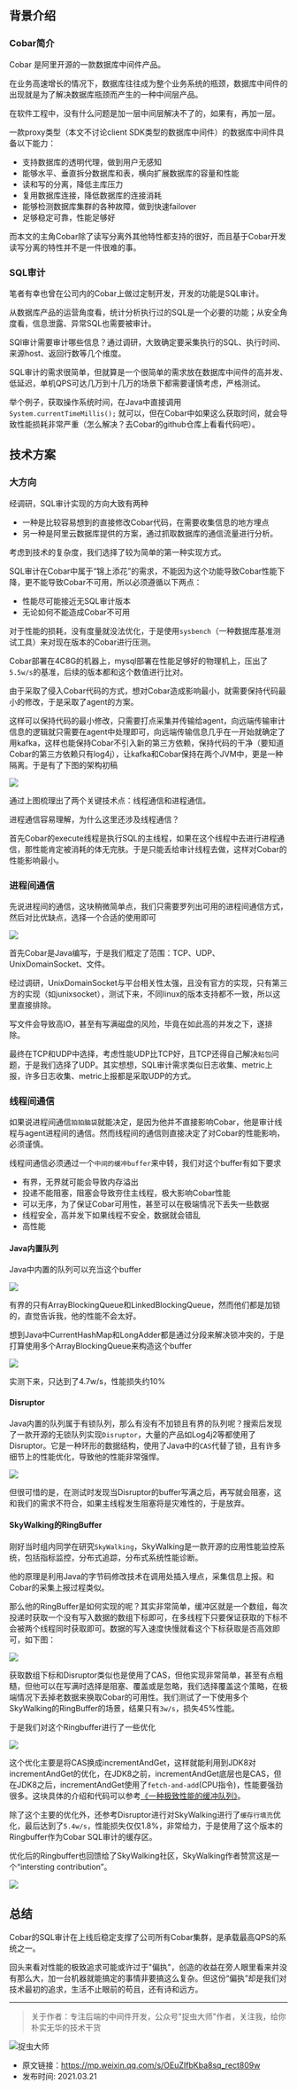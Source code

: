## 背景介绍

### Cobar简介

Cobar 是阿里开源的一款数据库中间件产品。

在业务高速增长的情况下，数据库往往成为整个业务系统的瓶颈，数据库中间件的出现就是为了解决数据库瓶颈而产生的一种中间层产品。

在软件工程中，没有什么问题是加一层中间层解决不了的，如果有，再加一层。

一款proxy类型（本文不讨论client SDK类型的数据库中间件）的数据库中间件具备以下能力：

- 支持数据库的透明代理，做到用户无感知
- 能够水平、垂直拆分数据库和表，横向扩展数据库的容量和性能
- 读和写的分离，降低主库压力
- 复用数据库连接，降低数据库的连接消耗
- 能够检测数据库集群的各种故障，做到快速failover
- 足够稳定可靠，性能足够好

而本文的主角Cobar除了读写分离外其他特性都支持的很好，而且基于Cobar开发读写分离的特性并不是一件很难的事。

### SQL审计

笔者有幸也曾在公司内的Cobar上做过定制开发，开发的功能是SQL审计。

从数据库产品的运营角度看，统计分析执行过的SQL是一个必要的功能；从安全角度看，信息泄露、异常SQL也需要被审计。

SQl审计需要审计哪些信息？通过调研，大致确定要采集执行的SQL、执行时间、来源host、返回行数等几个维度。

SQL审计的需求很简单，但就算是一个很简单的需求放在数据库中间件的高并发、低延迟，单机QPS可达几万到十几万的场景下都需要谨慎考虑，严格测试。

举个例子，获取操作系统时间，在Java中直接调用 `System.currentTimeMillis();` 就可以，但在Cobar中如果这么获取时间，就会导致性能损耗非常严重（怎么解决？去Cobar的github仓库上看看代码吧）。

## 技术方案

### 大方向

经调研，SQL审计实现的方向大致有两种

- 一种是比较容易想到的直接修改Cobar代码，在需要收集信息的地方埋点
- 另一种是阿里云数据库提供的方案，通过抓取数据库的通信流量进行分析。

考虑到技术的复杂度，我们选择了较为简单的第一种实现方式。

SQL审计在Cobar中属于“锦上添花”的需求，不能因为这个功能导致Cobar性能下降，更不能导致Cobar不可用，所以必须遵循以下两点：

- 性能尽可能接近无SQL审计版本
- 无论如何不能造成Cobar不可用

对于性能的损耗，没有度量就没法优化，于是使用`sysbench`（一种数据库基准测试工具）来对现在版本的Cobar进行压测。

Cobar部署在4C8G的机器上，mysql部署在性能足够好的物理机上，压出了`5.5w/s`的基准，后续的版本都和这个数值进行比对。

由于采取了侵入Cobar代码的方式，想对Cobar造成影响最小，就需要保持代码最小的修改，于是采取了agent的方案。

这样可以保持代码的最小修改，只需要打点采集并传输给agent，向远端传输审计信息的逻辑就只需要在agent中处理即可，向远端传输信息几乎在一开始就确定了用kafka，这样也能保持Cobar不引入新的第三方依赖，保持代码的干净（要知道Cobar的第三方依赖只有log4j），让kafka和Cobar保持在两个JVM中，更是一种隔离。于是有了下图的架构初稿

![](img1.jpg)

通过上图梳理出了两个关键技术点：线程通信和进程通信。

进程通信容易理解，为什么这里还涉及线程通信？

首先Cobar的execute线程是执行SQL的主线程，如果在这个线程中去进行进程通信，那性能肯定被消耗的体无完肤。于是只能丢给审计线程去做，这样对Cobar的性能影响最小。

### 进程间通信

先说进程间的通信，这块稍微简单点，我们只需要罗列出可用的进程间通信方式，然后对比优缺点，选择一个合适的使用即可

![](img2.jpg)

首先Cobar是Java编写，于是我们框定了范围：TCP、UDP、UnixDomainSocket、文件。

经过调研，UnixDomainSocket与平台相关性太强，且没有官方的实现，只有第三方的实现（如junixsocket），测试下来，不同linux的版本支持都不一致，所以这里直接排除。

写文件会导致高IO，甚至有写满磁盘的风险，毕竟在如此高的并发之下，遂排除。

最终在TCP和UDP中选择，考虑性能UDP比TCP好，且TCP还得自己解决`粘包`问题，于是我们选择了UDP。其实想想，SQL审计需求类似日志收集、metric上报，许多日志收集、metric上报都是采取UDP的方式。

### 线程间通信

如果说进程间通信`拍拍脑袋`就能决定，是因为他并不直接影响Cobar，他是审计线程与agent进程间的通信。然而线程间的通信则直接决定了对Cobar的性能影响，必须谨慎。

线程间通信必须通过一个`中间的缓冲buffer`来中转，我们对这个buffer有如下要求

- 有界，无界就可能会导致内存溢出
- 投递不能阻塞，阻塞会导致夯住主线程，极大影响Cobar性能
- 可以无序，为了保证Cobar可用性，甚至可以在极端情况下丢失一些数据
- 线程安全，高并发下如果线程不安全，数据就会错乱
- 高性能

#### Java内置队列

Java中内置的队列可以充当这个buffer

![](img3.jpg)

有界的只有ArrayBlockingQueue和LinkedBlockingQueue，然而他们都是加锁的，直觉告诉我，他的性能不会太好。

想到Java中CurrentHashMap和LongAdder都是通过分段来解决锁冲突的，于是打算使用多个ArrayBlockingQueue来构造这个buffer

![](img4.jpg)

实测下来，只达到了4.7w/s，性能损失约10%

#### Disruptor

Java内置的队列属于有锁队列，那么有没有不加锁且有界的队列呢？搜索后发现了一款开源的无锁队列实现`Disruptor`，大量的产品如Log4j2等都使用了Disruptor。它是一种环形的数据结构，使用了Java中的`CAS`代替了锁，且有许多细节上的性能优化，导致他的性能非常强悍。

![](img5.jpg)

但很可惜的是，在测试时发现当Disruptor的buffer写满之后，再写就会阻塞，这和我们的需求不符合，如果主线程发生阻塞将是灾难性的，于是放弃。

#### SkyWalking的RingBuffer

刚好当时组内同学在研究`SkyWalking`，SkyWalking是一款开源的应用性能监控系统，包括指标监控，分布式追踪，分布式系统性能诊断。

他的原理是利用Java的字节码修改技术在调用处插入埋点，采集信息上报。和Cobar的采集上报过程类似。

那么他的RingBuffer是如何实现的呢？其实非常简单，缓冲区就是一个数组，每次投递时获取一个没有写入数据的数组下标即可，在多线程下只要保证获取的下标不会被两个线程同时获取即可。数据的写入速度快慢就看这个下标获取是否高效即可，如下图：

![](img6.jpg)

获取数组下标和Disruptor类似也是使用了CAS，但他实现非常简单，甚至有点粗糙，但他可以在写满时选择是阻塞、覆盖或是忽略，我们选择覆盖这个策略，在极端情况下丢掉老数据来换取Cobar的可用性。我们测试了一下使用多个SkyWalking的RingBuffer的场景，结果只有`3w/s`，损失45%性能。

于是我们对这个Ringbuffer进行了一些优化

![](img7.jpg)

这个优化主要是将CAS换成incrementAndGet，这样就能利用到JDK8对incrementAndGet的优化，在JDK8之前，incrementAndGet底层也是CAS，但在JDK8之后，incrementAndGet使用了`fetch-and-add`(CPU指令)，性能要强劲很多。这块具体的介绍和代码可以参考[《一种极致性能的缓冲队列》](https://mp.weixin.qq.com/s/hmtx8BnUDp1onCJ99rdQ9g)。

除了这个主要的优化外，还参考Disruptor进行对SkyWalking进行了`缓存行填充`优化，最后达到了`5.4w/s`，性能损失仅仅1.8%，非常给力，于是使用了这个版本的Ringbuffer作为Cobar SQL审计的缓存区。

优化后的Ringbuffer也回馈给了SkyWalking社区，SkyWalking作者赞赏这是一个“intersting contribution”。

![](img8.jpg)

## 总结

Cobar的SQL审计在上线后稳定支撑了公司所有Cobar集群，是承载最高QPS的系统之一。

回头来看对性能的极致追求可能或许过于"偏执"，创造的收益在旁人眼里看来并没有那么大，加一台机器就能搞定的事情非要搞这么复杂。但这份“偏执”却是我们对技术最初的追求，生活不止眼前的苟且，还有诗和远方。

---
> 关于作者：专注后端的中间件开发，公众号"捉虫大师"作者，关注我，给你朴实无华的技术干货

![捉虫大师](../../qrcode_small.jpg)

- 原文链接：https://mp.weixin.qq.com/s/OEuZIfbKba8sq_rect809w
- 发布时间: 2021.03.21
